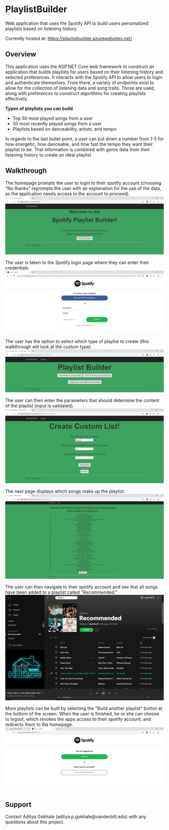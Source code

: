 # PlaylistBuilder
Web application that uses the Spotify API to build users personalized playlists based on listening history

Currently hosted at: https://playlistbuilder.azurewebsites.net/

<h2>Overview</h2>

This application uses the ASP.NET Core web framework to construct an application that builds playlists for users based on their 
listening history and selected preferences. It interacts with the Spotify API to allow users to login and authenticate themselves. From there,
a variety of endpoints exist to allow for the collection of listening data and song traits. Those are used, along with preferences to construct
algorithms for creating playlists effectively.

<b>Types of playlists you can build</b>
- Top 50 most played songs from a user
- 50 most recently played songs from a user
- Playlists based on danceability, artists, and tempo

In regards to the last bullet point, a user can put down a number from 1-5 for how energetic, how danceable, and how fast the tempo they want
their playlist to be. That information is combined with genre data from their listening history to create an ideal playlist.

<h2>Walkthrough</h2>

The homepage prompts the user to login to their spotify account (choosing "No thanks" reprompts the user with an explanation for the use of the data, as the application needs access to the account to proceed).
![Alt text](PlaylistBuilder/images/Home.png?raw=true)

The user is taken to the Spotify login page where they can enter their credentials.
![Alt text](PlaylistBuilder/images/Spotify.png?raw=true)

The user has the option to select which type of playlist to create (this walkthrough will look at the custom type).
![Alt text](PlaylistBuilder/images/Builder.png?raw=true)

The user can then enter the parameters that should determine the content of the playlist (input is validated).
![Alt text](PlaylistBuilder/images/Custom.png?raw=true)

The next page displays which songs make up the playlist.
![Alt text](PlaylistBuilder/images/Done.png?raw=true)

The user can then navigate to their spotify account and see that all songs have been added to a playlist called "Recommended."
![Alt text](PlaylistBuilder/images/Playlist.png?raw=true)

More playlists can be built by selecting the "Build another playlist" button at the bottom of the screen. When the user is finished,
he or she can choose to logout, which revokes the apps access to their spotify account, and redirects them to the homepage.
![Alt text](PlaylistBuilder/images/Logout.png?raw=true)



<h2>Support</h2>
Contact Aditya Gokhale (aditya.p.gokhale@vanderbilt.edu) with any questions about this project.
